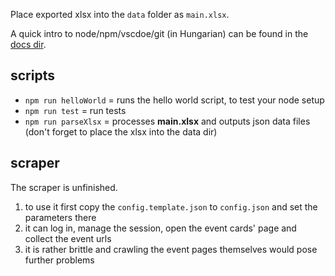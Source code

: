 Place exported xlsx into the `data` folder as `main.xlsx`.

A quick intro to node/npm/vscdoe/git (in Hungarian) can be found in the [docs dir](./docs/README.md).

## scripts

- `npm run helloWorld` = runs the hello world script, to test your node setup
- `npm run test` = run tests
- `npm run parseXlsx` = processes **main.xlsx** and outputs json data files (don't forget to place the xlsx into the data dir)

## scraper

The scraper is unfinished.

1. to use it first copy the `config.template.json` to `config.json` and set the parameters there
2. it can log in, manage the session, open the event cards' page and collect the event urls
3. it is rather brittle and crawling the event pages themselves would pose further problems
